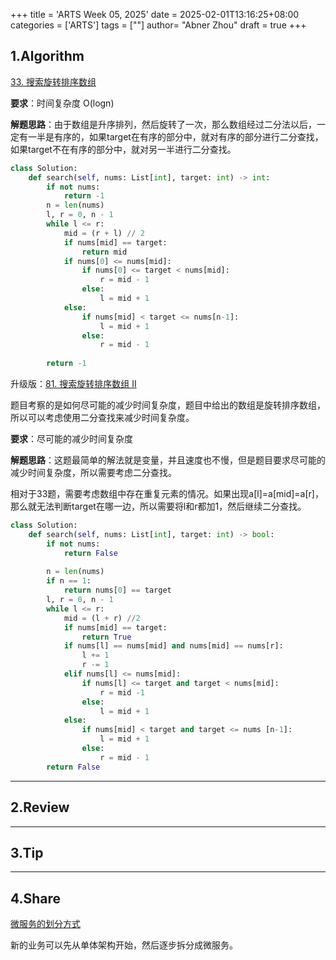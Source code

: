 +++
title = 'ARTS Week 05, 2025'
date = 2025-02-01T13:16:25+08:00
categories = ['ARTS']
tags = [""]
author=  "Abner Zhou"
draft = true
+++
## 1.Algorithm

[33. 搜索旋转排序数组](https://leetcode.cn/problems/search-in-rotated-sorted-array/)

**要求**：时间复杂度 O(logn)

**解题思路**：由于数组是升序排列，然后旋转了一次，那么数组经过二分法以后，一定有一半是有序的，如果target在有序的部分中，就对有序的部分进行二分查找，如果target不在有序的部分中，就对另一半进行二分查找。

```python
class Solution:
    def search(self, nums: List[int], target: int) -> int:
        if not nums:
            return -1
        n = len(nums)
        l, r = 0, n - 1
        while l <= r:
            mid = (r + l) // 2
            if nums[mid] == target:
                return mid
            if nums[0] <= nums[mid]:
                if nums[0] <= target < nums[mid]:
                    r = mid - 1
                else:
                    l = mid + 1
            else:
                if nums[mid] < target <= nums[n-1]:
                    l = mid + 1
                else:
                    r = mid - 1
            
        return -1
```

升级版：[81. 搜索旋转排序数组 II](https://leetcode.cn/problems/search-in-rotated-sorted-array-ii/)

题目考察的是如何尽可能的减少时间复杂度，题目中给出的数组是旋转排序数组，所以可以考虑使用二分查找来减少时间复杂度。

**要求**：尽可能的减少时间复杂度

**解题思路**：这题最简单的解法就是变量，并且速度也不慢，但是题目要求尽可能的减少时间复杂度，所以需要考虑二分查找。

相对于33题，需要考虑数组中存在重复元素的情况。如果出现a[l]=a[mid]=a[r]，那么就无法判断target在哪一边，所以需要将l和r都加1，然后继续二分查找。

```python
class Solution:
    def search(self, nums: List[int], target: int) -> bool:
        if not nums:
            return False
        
        n = len(nums)
        if n == 1:
            return nums[0] == target
        l, r = 0, n - 1
        while l <= r:
            mid = (l + r) //2
            if nums[mid] == target:
                return True
            if nums[l] == nums[mid] and nums[mid] == nums[r]:
                l += 1
                r -= 1
            elif nums[l] <= nums[mid]:
                if nums[l] <= target and target < nums[mid]:
                    r = mid -1
                else:
                    l = mid + 1
            else:
                if nums[mid] < target and target <= nums [n-1]:
                    l = mid + 1
                else:
                    r = mid - 1
        return False
```

---

## 2.Review

---

## 3.Tip

---

## 4.Share

[微服务的划分方式](/posts/微服务的划分方式/)

新的业务可以先从单体架构开始，然后逐步拆分成微服务。